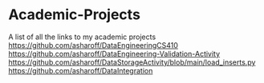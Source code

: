 # Academic-Projects
A list of all the links to my academic projects
https://github.com/asharoff/DataEngineeringCS410
https://github.com/asharoff/DataEngineering-Validation-Activity
https://github.com/asharoff/DataStorageActivity/blob/main/load_inserts.py
https://github.com/asharoff/DataIntegration
